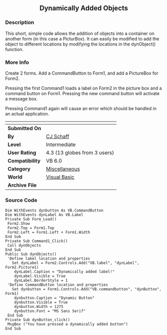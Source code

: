 ﻿<div align="center">

## Dynamically Added Objects


</div>

### Description

This short, simple code allows the addition of objects into a container on another form (in this case a PicturBox). It can easily be modified to add the object to different locations by modifying the locations in the dynObject() function.
 
### More Info
 
Create 2 forms. Add a CommandButton to Form1, and add a PictureBox for Form2.

Pressing the first Command1 loads a label on Form2 in the picture box and a command button on Form1. Pressing the new command button will activate a message box.

Pressing Command1 again will cause an error which should be handled in an actual application.


<span>             |<span>
---                |---
**Submitted On**   |
**By**             |[CJ Schaff](https://github.com/Planet-Source-Code/PSCIndex/blob/master/ByAuthor/cj-schaff.md)
**Level**          |Intermediate
**User Rating**    |4.3 (13 globes from 3 users)
**Compatibility**  |VB 6\.0
**Category**       |[Miscellaneous](https://github.com/Planet-Source-Code/PSCIndex/blob/master/ByCategory/miscellaneous__1-1.md)
**World**          |[Visual Basic](https://github.com/Planet-Source-Code/PSCIndex/blob/master/ByWorld/visual-basic.md)
**Archive File**   |[](https://github.com/Planet-Source-Code/cj-schaff-dynamically-added-objects__1-13745/archive/master.zip)





### Source Code

```
Dim WithEvents dynbutton As VB.CommandButton
Dim WithEvents dynLabel As VB.Label
Private Sub Form_Load()
 Form2.Show
 Form2.Top = Form1.Top
 Form2.Left = Form1.Left + Form1.Width
End Sub
Private Sub Command1_Click()
 Call dynObjects
End Sub
Public Sub dynObjects()
 'Define label location and properties
   Set dynLabel = Form2.Controls.Add("VB.label", "dynLabel", Form2.Picture1)
    dynLabel.Caption = "Dynamically added label!"
    dynLabel.Visible = True
    dynLabel.BorderStyle = 1
 'Define CommandButton location and properties
   Set dynbutton = Form1.Controls.Add("VB.commandbutton", "dynButton", Form1)
    dynbutton.Caption = "Dynamic Button"
    dynbutton.Visible = True
    dynbutton.Width = 1275
    dynbutton.Font = "MS Sans Serif"
 End Sub
Private Sub dynButton_click()
 MsgBox ("You have pressed a dynamically added button")
End Sub
```

